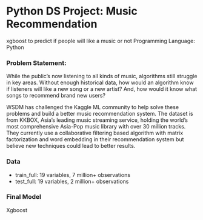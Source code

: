 # Python DS Project: Music Recommendation
xgboost to predict if people will like a music or not
Programming Language: Python

### Problem Statement:
While the public’s now listening to all kinds of music, algorithms still struggle in key areas. Without enough historical data, how would an algorithm know if listeners will like a new song or a new artist? And, how would it know what songs to recommend brand new users?

WSDM has challenged the Kaggle ML community to help solve these problems and build a better music recommendation system. The dataset is from KKBOX, Asia’s leading music streaming service, holding the world’s most comprehensive Asia-Pop music library with over 30 million tracks. They currently use a collaborative filtering based algorithm with matrix factorization and word embedding in their recommendation system but believe new techniques could lead to better results.

### Data
- train_full: 19 variables, 7 million+
observations
- test_full: 19 variables, 2 million+
observations

### Final Model
Xgboost
